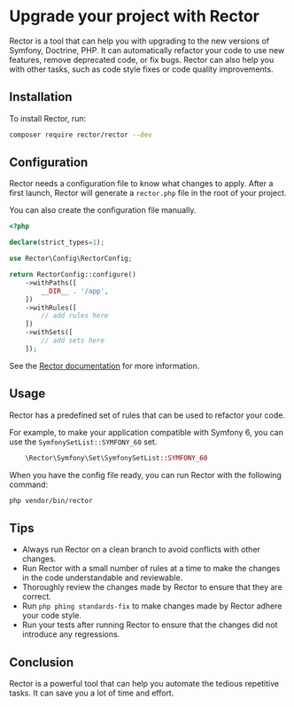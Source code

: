 # Upgrade your project with Rector

Rector is a tool that can help you with upgrading to the new versions of Symfony, Doctrine, PHP.
It can automatically refactor your code to use new features, remove deprecated code, or fix bugs.
Rector can also help you with other tasks, such as code style fixes or code quality improvements.

## Installation

To install Rector, run:

```bash
composer require rector/rector --dev
```

## Configuration

Rector needs a configuration file to know what changes to apply.
After a first launch, Rector will generate a `rector.php` file in the root of your project.

You can also create the configuration file manually.

```php
<?php

declare(strict_types=1);

use Rector\Config\RectorConfig;

return RectorConfig::configure()
    ->withPaths([
        __DIR__ . '/app',
    ])
    ->withRules([
        // add rules here
    ])
    ->withSets([
        // add sets here
    ]);
```

See the [Rector documentation](https://getrector.com/documentation) for more information.

## Usage

Rector has a predefined set of rules that can be used to refactor your code.

For example, to make your application compatible with Symfony 6, you can use the `SymfonySetList::SYMFONY_60` set.

```php
    \Rector\Symfony\Set\SymfonySetList::SYMFONY_60
```

When you have the config file ready, you can run Rector with the following command:

```bash
php vendor/bin/rector
```

## Tips

-   Always run Rector on a clean branch to avoid conflicts with other changes.
-   Run Rector with a small number of rules at a time to make the changes in the code understandable and reviewable.
-   Thoroughly review the changes made by Rector to ensure that they are correct.
-   Run `php phing standards-fix` to make changes made by Rector adhere your code style.
-   Run your tests after running Rector to ensure that the changes did not introduce any regressions.

## Conclusion

Rector is a powerful tool that can help you automate the tedious repetitive tasks.
It can save you a lot of time and effort.
